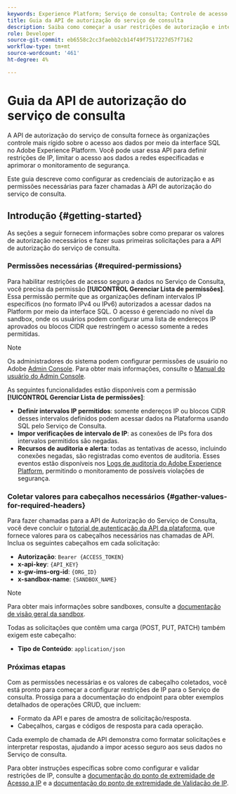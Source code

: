 ```yaml
---
keywords: Experience Platform; Serviço de consulta; Controle de acesso IP; autorização; API; introdução
title: Guia da API de autorização do serviço de consulta
description: Saiba como começar a usar restrições de autorização e intervalo de IP para obter acesso seguro a dados no Serviço de consulta da Adobe Experience Platform.
role: Developer
source-git-commit: eb6558c2cc3faebb2cb14f49f7517227d57f7162
workflow-type: tm+mt
source-wordcount: '461'
ht-degree: 4%

---
```


# Guia da API de autorização do serviço de consulta

A API de autorização do serviço de consulta fornece às organizações controle mais rígido sobre o acesso aos dados por meio da interface SQL no Adobe Experience Platform. Você pode usar essa API para definir restrições de IP, limitar o acesso aos dados a redes especificadas e aprimorar o monitoramento de segurança.

Este guia descreve como configurar as credenciais de autorização e as permissões necessárias para fazer chamadas à API de autorização do serviço de consulta.

## Introdução {#getting-started}

As seções a seguir fornecem informações sobre como preparar os valores de autorização necessários e fazer suas primeiras solicitações para a API de autorização do serviço de consulta.

### Permissões necessárias {#required-permissions}

Para habilitar restrições de acesso seguro a dados no Serviço de Consulta, você precisa da permissão **[!UICONTROL Gerenciar Lista de permissões]**. Essa permissão permite que as organizações definam intervalos IP específicos (no formato IPv4 ou IPv6) autorizados a acessar dados na Platform por meio da interface SQL. O acesso é gerenciado no nível da sandbox, onde os usuários podem configurar uma lista de endereços IP aprovados ou blocos CIDR que restringem o acesso somente a redes permitidas.

>[!NOTE]
>
>Os administradores do sistema podem configurar permissões de usuário no Adobe [Admin Console](https://adminconsole.adobe.com/). Para obter mais informações, consulte o [Manual do usuário do Admin Console](https://helpx.adobe.com/br/enterprise/using/admin-console.html).

As seguintes funcionalidades estão disponíveis com a permissão **[!UICONTROL Gerenciar Lista de permissões]**:

- **Definir intervalos IP permitidos**: somente endereços IP ou blocos CIDR desses intervalos definidos podem acessar dados na Plataforma usando SQL pelo Serviço de Consulta.
- **Impor verificações de intervalo de IP**: as conexões de IPs fora dos intervalos permitidos são negadas.
- **Recursos de auditoria e alerta**: todas as tentativas de acesso, incluindo conexões negadas, são registradas como eventos de auditoria. Esses eventos estão disponíveis nos [Logs de auditoria do Adobe Experience Platform](../../landing/governance-privacy-security/audit-logs/overview.md), permitindo o monitoramento de possíveis violações de segurança.

### Coletar valores para cabeçalhos necessários {#gather-values-for-required-headers}

Para fazer chamadas para a API de Autorização do Serviço de Consulta, você deve concluir o [tutorial de autenticação da API da plataforma](../../landing/api-authentication.md), que fornece valores para os cabeçalhos necessários nas chamadas de API. Inclua os seguintes cabeçalhos em cada solicitação:

- **Autorização**: `Bearer {ACCESS_TOKEN}`
- **x-api-key**: `{API_KEY}`
- **x-gw-ims-org-id**: `{ORG_ID}`
- **x-sandbox-name**: `{SANDBOX_NAME}`

>[!NOTE]
>
> Para obter mais informações sobre sandboxes, consulte a [documentação de visão geral da sandbox](../../sandboxes/home.md).

Todas as solicitações que contêm uma carga (POST, PUT, PATCH) também exigem este cabeçalho:

- **Tipo de Conteúdo**: `application/json`

### Próximas etapas

Com as permissões necessárias e os valores de cabeçalho coletados, você está pronto para começar a configurar restrições de IP para o Serviço de consulta. Prossiga para a documentação do endpoint para obter exemplos detalhados de operações CRUD, que incluem:

- Formato da API e pares de amostra de solicitação/resposta.
- Cabeçalhos, cargas e códigos de resposta para cada operação.

Cada exemplo de chamada de API demonstra como formatar solicitações e interpretar respostas, ajudando a impor acesso seguro aos seus dados no Serviço de consulta.

Para obter instruções específicas sobre como configurar e validar restrições de IP, consulte a [documentação do ponto de extremidade de Acesso a IP](./ip-access.md) e a [documentação do ponto de extremidade de Validação de IP](./validate.md).
